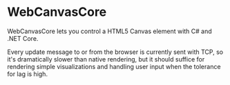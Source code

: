 # WebCanvasCore

WebCanvasCore lets you control a HTML5 Canvas element with C# and .NET Core.

Every update message to or from the browser is currently sent with TCP, so it's dramatically slower than native rendering,
but it should suffice for rendering simple visualizations and handling user input when the tolerance for lag is high.
